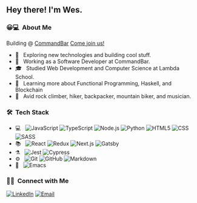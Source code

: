 <h2> Hey there! I'm Wes.</h2>

<h3> 😀💻 &nbsp;About Me </h3>

Building @ [CommandBar](https://www.commandbar.com)
[Come join us!](https://www.commandbar.com/careers) 

- 🤔 &nbsp; Exploring new technologies and building cool stuff.
- 💼 &nbsp; Working as a Software Developer at CommandBar.
- 🎓 &nbsp; Studied Web Development and Computer Science at Lambda School.
- 🌱 &nbsp; Learning more about Functional Programming, Haskell, and Blockchain
- 🧗‍ &nbsp; Avid rock climber, hiker, backpacker, mountain biker, and musician.

<h3> 🛠 &nbsp;Tech Stack</h3>

- 💻 &nbsp;
  ![JavaScript](https://img.shields.io/badge/JavaScript-2e3440?style=flat-square&logo=javascript)
  ![TypeScript](https://img.shields.io/badge/TypeScript-2e3440?style=flat-square&logo=typescript)
  ![Node.js](https://img.shields.io/badge/-Node.js-2e3440?style=flat-square&logo=node.js)
  ![Python](https://img.shields.io/badge/Python-2e3440?style=flat-square&logo=python)
  ![HTML5](https://img.shields.io/badge/-HTML5-2e3440?style=flat-square&logo=HTML5)
  ![CSS](https://img.shields.io/badge/-CSS-2e3440?style=flat-square&logo=CSS3)
  ![SASS](https://img.shields.io/badge/-SASS-2e3440?style=flat-square&logo=SASS)
- 📚 &nbsp;
  ![React](https://img.shields.io/badge/-React-2e3440?style=flat-square&logo=react)
  ![Redux](https://img.shields.io/badge/-Redux-2e3440?style=flat-square&logo=redux)
  ![Next.js](https://img.shields.io/badge/-Next.js-2e3440?style=flat-square&logo=next.js)
  ![Gatsby](https://img.shields.io/badge/-Gatsby-2e3440?style=flat-square&logo=gatsby)
- ⚗️ &nbsp;
  ![Jest](https://img.shields.io/badge/-Jest-2e3440?style=flat-square&logo=jest)
  ![Cypress](https://img.shields.io/badge/-Cypress-2e3440?style=flat-square&logo=cypress)
- ⚙️ &nbsp;
  ![Git](https://img.shields.io/badge/-Git-2e3440?style=flat-square&logo=git)
  ![GitHub](https://img.shields.io/badge/-GitHub-2e3440?style=flat-square&logo=github)
  ![Markdown](https://img.shields.io/badge/-Markdown-2e3440?style=flat-square&logo=markdown)
- 🔧 &nbsp;
  ![Emacs](https://img.shields.io/badge/-Emacs-2e3440?style=flat-square&logo=emacs)

<h3> 🤝🏻 &nbsp;Connect with Me </h3>

<a href="https://www.linkedin.com/in/westley-feller/"><img alt="LinkedIn" src="https://img.shields.io/badge/LinkedIn-Westley%20Feller-2e3440?style=flat-square&logo=linkedin"></a>
<a href="mailto:wes@wesfeller.dev"><img alt="Email" src="https://img.shields.io/badge/Email-wes@wesfeller.dev-2e3440?style=flat-square&logo=gmail"></a>
